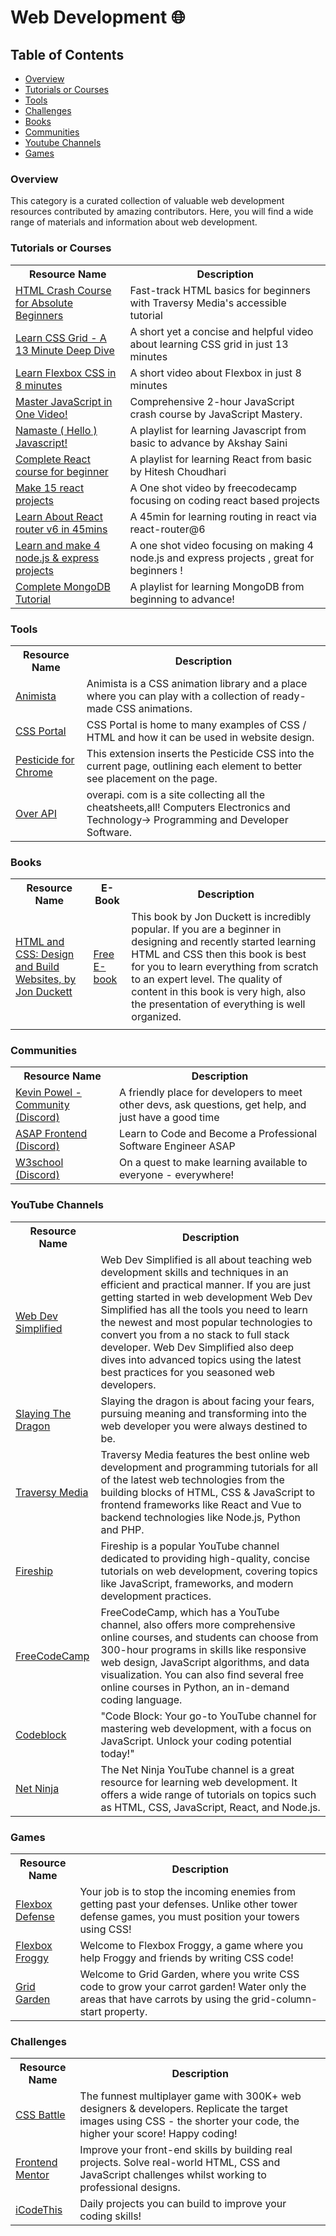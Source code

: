 # Web Development 🌐

## Table of Contents

- [Overview](#overview)<br>
- [Tutorials or Courses](#tutorials-or-courses)<br>
- [Tools](#tools)<br>
- [Challenges](#challenges)<br>
- [Books](#books)<br>
- [Communities](#communities)<br>
- [Youtube Channels](#youtube-channels)<br>
- [Games](#games)<br>

### Overview

This category is a curated collection of valuable web development resources contributed by amazing contributors. Here, you will find a wide range of materials and information about web development.

### Tutorials or Courses

<table width="100%">
      <tr>
        <th>Resource Name</th>
        <th>Description</th>
      </tr>
      <tr>
      <tr>
        <td> <a href="https://www.youtube.com/watch?v=UB1O30fR-EE&pp=ygURaHRtbCBjcmFzaCBjb3Vyc2U%3D">HTML Crash Course for Absolute Beginners</a></td>
        <td>Fast-track HTML basics for beginners with Traversy Media's accessible tutorial</td>
      </tr>
        <td> <a href="https://www.youtube.com/watch?v=EiNiSFIPIQE">Learn CSS Grid - A 13 Minute Deep Dive</a></td>
        <td>A short yet a concise and helpful video about learning CSS grid in just 13 minutes</td>
      </tr>
      <tr>
        <td> <a href="https://www.youtube.com/watch?v=phWxA89Dy94">Learn Flexbox CSS in 8 minutes</a></td>
        <td>A short video about Flexbox in just 8 minutes</td>
      </tr>
      <tr>
        <td> <a href="https://youtu.be/g7T23Xzys-A">Master JavaScript in One Video!</a></td>
        <td>Comprehensive 2-hour JavaScript crash course by JavaScript Mastery.</td>
      </tr>
       <tr>
        <td> <a href="https://www.youtube.com/watch?v=pN6jk0uUrD8&list=PLlasXeu85E9cQ32gLCvAvr9vNaUccPVNP">Namaste ( Hello ) Javascript!</a>          </td>
        <td>A playlist for learning Javascript from basic to advance by Akshay Saini</td>
      </tr>
       <tr>
      <td> <a href="https://www.youtube.com/watch?v=eCU7FfMl5WU&list=PLRAV69dS1uWQos1M1xP6LWN6C-lZvpkmq">Complete React course for beginner</a>          
      </td>
        <td>A playlist for learning React from basic by Hitesh Choudhari</td>
      </tr>
      <tr>
            <td><a href="https://www.youtube.com/watch?v=a_7Z7C_JCyo&pp=ygUcZnJlZWNvZGVjYW1wIHJlYWN0IGpzIGNvdXJzZQ%3D%3D">Make 15 react projects</td>
<td>A One shot video by freecodecamp focusing on coding react based projects</td>
      </tr>
        <tr>
            <td><a href="https://www.youtube.com/watch?v=Ul3y1LXxzdU&pp=ygUcZnJlZWNvZGVjYW1wIHJlYWN0IGpzIGNvdXJzZQ%3D%3D">Learn About React router v6 in 45mins</td>
<td>A 45min for learning routing in react via react-router@6</td>
      </tr>
       <tr>
            <td><a href="https://www.youtube.com/watch?v=qwfE7fSVaZM&t=5107s&pp=ygUcZnJlZWNvZGVjYW1wIHJlYWN0IGpzIGNvdXJzZQ%3D%3D">Learn and make 4 node.js & express projects </td>
<td>A one shot video focusing on making 4 node.js and express projects , great for beginners ! </td>
      </tr>
      <tr>
            <td><a href="https://www.youtube.com/watch?v=ExcRbA7fy_A&list=PL4cUxeGkcC9h77dJ-QJlwGlZlTd4ecZOA">Complete MongoDB Tutorial </td>
<td>A playlist for learning MongoDB from beginning to advance! </td>
      </tr>
  </table>

### Tools

  <table width="100%">
      <tr>
        <th>Resource Name</th>
        <th>Description</th>
      </tr>
      <tr>
        <td> <a href="https://animista.net/play/basic/slide-bck">Animista</a></td>
        <td>Animista is a CSS animation library and a place where you can play with a collection of ready-made CSS animations.</td>
      </tr>
      <tr>
        <td> <a href="https://www.cssportal.com/css-flexbox-generator/">CSS Portal</a></td>
        <td>CSS Portal is home to many examples of CSS / HTML and how it can be used in website design.</td>
      </tr>
         <tr>
        <td> <a href="https://chrome.google.com/webstore/detail/pesticide-for-chrome/bakpbgckdnepkmkeaiomhmfcnejndkbi">Pesticide for Chrome</a></td>
        <td>This extension inserts the Pesticide CSS into the current page, outlining each element to better see placement on the page.</td>
      </tr>
      <tr>
        <td> <a href="https://overapi.com/">Over API</a></td>
        <td>overapi. com is a site collecting all the cheatsheets,all! Computers Electronics and Technology-> Programming and Developer Software.</td>
      </tr>
  </table>

### Books

<table width="100%">
      <tr>
        <th>Resource Name</th>
        <th>E-Book</th>
        <th>Description</th>
      </tr>
      <tr>
        <td> <a href="https://www.amazon.in/HTML-CSS-Design-Build-Websites/dp/1118008189">HTML and CSS: Design and Build Websites, by Jon Duckett</a></td>
        <td><a href="https://wtf.tw/ref/duckett.pdf">Free E-book</a></td>
        <td>This book by Jon Duckett is incredibly popular. If you are a beginner in designing and recently started learning HTML and CSS then this book is best for you to learn everything from scratch to an expert level. The quality of content in this book is very high, also the presentation of everything is well organized.</td>
      </tr>
      <tr>
        <td> <a href=""></a><!-- book name --></td>
        <td><a href=""><!-- add free or paid --></a></td>
        <td>
        <!-- add discription -->
        </td>
      </tr>
  </table>

### Communities

<table width="100%">
      <tr>
        <th>Resource Name</th>
        <th>Description</th>
      </tr>
      <tr>
        <td> <a href="https://discord.gg/kevin-powell-community-436251713830125568">Kevin Powel - Community (Discord)</a></td>
        <td>A friendly place for developers to meet
other devs, ask questions, get help, and
just have a good time</td>
      </tr>
      <tr>
        <td> <a href="https://discord.gg/VPSJhaJx">ASAP Frontend (Discord)</a></td>
        <td>Learn to Code and Become a Professional Software Engineer ASAP</td>
      </tr>
      <tr>
        <td> <a href="https://discord.gg/w3schools">W3school (Discord)</a></td>
        <td>On a quest to make learning available
to everyone - everywhere!</td>
      </tr>
  </table>

### YouTube Channels

<table width="100%">
      <tr>
        <th>Resource Name</th>
        <th>Description</th>
      </tr>
      <tr>
        <td> <a href="https://www.youtube.com/@WebDevSimplified/featured">Web Dev Simplified</a></td>
        <td>Web Dev Simplified is all about teaching web development skills and techniques in an efficient and practical manner. If you are just getting started in web development Web Dev Simplified has all the tools you need to learn the newest and most popular technologies to convert you from a no stack to full stack developer. Web Dev Simplified also deep dives into advanced topics using the latest best practices for you seasoned web developers.</td>
      </tr>
      <tr>
        <td> <a href="https://www.youtube.com/@slayingthedragon/featured">Slaying The Dragon</a></td>
        <td>Slaying the dragon is about facing your fears, pursuing meaning and transforming into the web developer you were always destined to be.</td>
      </tr>
        <tr>
        <td> <a href="https://www.youtube.com/@TraversyMedia/featured">Traversy Media</a></td>
        <td>Traversy Media features the best online web development and programming tutorials for all of the latest web technologies from the building blocks of HTML, CSS & JavaScript to frontend frameworks like React and Vue to backend technologies like Node.js, Python and PHP.</td>
      </tr>
      </tr>
        <tr>
        <td> <a href="https://www.youtube.com/@Fireship/featured">Fireship</a></td>
        <td>Fireship is a popular YouTube channel dedicated to providing high-quality, concise tutorials on web development, covering topics like JavaScript, frameworks, and modern development practices.
        </td>
      </tr>
        <tr>
        <td> <a href="https://www.youtube.com/@freecodecamp">FreeCodeCamp</a></td>
        <td>FreeCodeCamp, which has a YouTube channel, also offers more comprehensive online courses, and students can choose from 300-hour programs in skills like responsive web design, JavaScript algorithms, and data visualization. You can also find several free online courses in Python, an in-demand coding language.
        </td>
      </tr>
      <tr>
        <td> <a href="https://www.youtube.com/@codeblockdev">Codeblock</a></td>
        <td>"Code Block: Your go-to YouTube channel for mastering web development, with a focus on JavaScript. Unlock your coding potential today!"</td>
       </tr>
        <tr>
        <td> <a href="https://www.youtube.com/channel/UCW5YeuERMmlnqo4oq8vwUpg">Net Ninja</a></td>
        <td> The Net Ninja YouTube channel is a great resource for learning web development. It offers a wide range of tutorials on topics such as HTML, CSS, JavaScript, React, and Node.js.
        </td>
      </tr>
  </table>

### Games

<table width="100%">
      <tr>
        <th>Resource Name</th>
        <th>Description</th>
      </tr>
      <tr>
        <td> <a href="http://www.flexboxdefense.com/">Flexbox Defense</a></td>
        <td>Your job is to stop the incoming enemies from getting past your defenses. Unlike other tower defense games, you must position your towers using CSS!</td>
      </tr>
      <tr>
        <td> <a href="https://flexboxfroggy.com/">Flexbox Froggy</a></td>
        <td>Welcome to Flexbox Froggy, a game where you help Froggy and friends by writing CSS code!</td>
      </tr>
      <tr>
        <td> <a href="https://cssgridgarden.com/">Grid Garden</a></td>
        <td>Welcome to Grid Garden, where you write CSS code to grow your carrot garden! Water only the areas that have carrots by using the grid-column-start property. </td>
      </tr>
  </table>


  ### Challenges

  <table width="100%">
      <tr>
        <th>Resource Name</th>
        <th>Description</th>
      </tr>
      <tr>
        <td> <a href="https://cssbattle.dev/">CSS Battle</a></td>
        <td>The funnest multiplayer game with 300K+ web designers & developers. Replicate the target images using CSS - the shorter your code, the higher your score! Happy coding!</td>
      </tr>
      <tr>
        <td> <a href="https://www.frontendmentor.io/">Frontend Mentor</a></td>
        <td>Improve your front-end skills by building real projects. Solve real-world HTML, CSS and JavaScript challenges whilst working to professional designs.</td>
      </tr>
      <tr>
        <td> <a href="https://icodethis.com/">iCodeThis</a></td>
        <td>Daily projects you can build to improve your coding skills!</td>
      </tr>
  </table>
